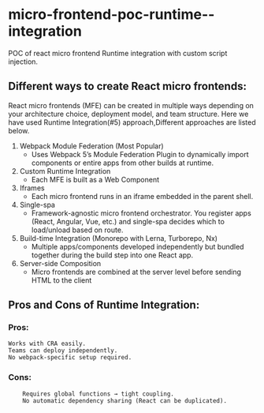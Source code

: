 # micro-frontend-poc-runtime--integration
POC of react micro frontend Runtime integration with custom script injection.

## Different ways to create React micro frontends:
React micro frontends (MFE) can be created in multiple ways depending on your architecture choice, deployment model, and team structure.
Here we have used Runtime Integration(#5) approach,Different approaches are listed below.

1. Webpack Module Federation (Most Popular)
    - Uses Webpack 5’s Module Federation Plugin to dynamically import components or entire apps from other builds at runtime.
2. Custom Runtime Integration
    - Each MFE is built as a Web Component
3. Iframes
    - Each micro frontend runs in an iframe embedded in the parent shell.
4. Single-spa
    - Framework-agnostic micro frontend orchestrator. You register apps (React, Angular, Vue, etc.) and single-spa decides which to load/unload based on route.
5. Build-time Integration (Monorepo with Lerna, Turborepo, Nx)
    - Multiple apps/components developed independently but bundled together during the build step into one React app.
6. Server-side Composition
    - Micro frontends are combined at the server level before sending HTML to the client


## Pros and Cons of Runtime Integration:

### Pros:
    Works with CRA easily.
    Teams can deploy independently.
    No webpack-specific setup required.

### Cons:
        Requires global functions → tight coupling.
        No automatic dependency sharing (React can be duplicated).
